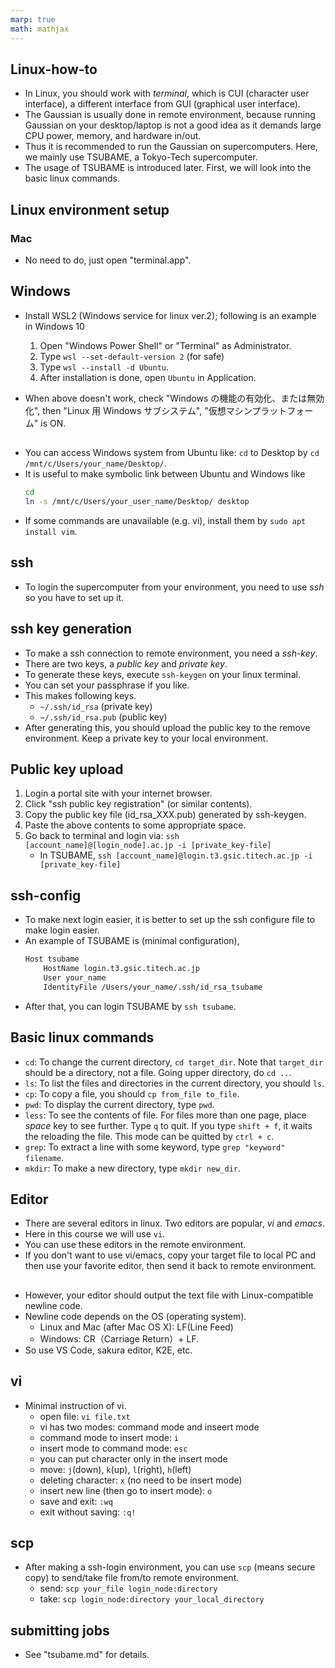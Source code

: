 ```yaml
---
marp: true
math: mathjax
---
```

<!-- headingDivider: 2 -->

## Linux-how-to
* In Linux, you should work with *terminal*, which is CUI (character user interface), a different interface from GUI (graphical user interface).
* The Gaussian is usually done in remote environment, because running Gaussian on your desktop/laptop is not a good idea as it demands large CPU power, memory, and hardware in/out.
* Thus it is recommended to run the Gaussian on supercomputers. Here, we mainly use TSUBAME, a Tokyo-Tech supercomputer.
* The usage of TSUBAME is introduced later. First, we will look into the basic linux commands.

## Linux environment setup
### Mac
* No need to do, just open "terminal.app".

## Windows
* Install WSL2 (Windows service for linux ver.2); following is an example in Windows 10
    1. Open "Windows Power Shell" or "Terminal" as Administrator.
    2. Type `wsl --set-default-version 2` (for safe)
    3. Type `wsl --install -d Ubuntu`.
    4. After installation is done, open `Ubuntu` in Application.

* When above doesn't work, check "Windows の機能の有効化、または無効化", then "Linux 用 Windows サブシステム", "仮想マシンプラットフォーム" is ON.

##
* You can access Windows system from Ubuntu like: `cd` to Desktop by `cd /mnt/c/Users/your_name/Desktop/`.
* It is useful to make symbolic link between Ubuntu and Windows like
    ```bash
    cd
    ln -s /mnt/c/Users/your_user_name/Desktop/ desktop
    ```
* If some commands are unavailable (e.g. vi), install them by `sudo apt install vim`.

## ssh
* To login the supercomputer from your environment, you need to use *ssh* so you have to set up it.

## ssh key generation
* To make a ssh connection to remote environment, you need a *ssh-key*.
* There are two keys, a *public key* and  *private key*.
* To generate these keys, execute `ssh-keygen` on your linux terminal.
* You can set your passphrase if you like.
* This makes following keys.
    + `~/.ssh/id_rsa` (private key)
    + `~/.ssh/id_rsa.pub` (public key)
* After generating this, you should upload the public key to the remove environment. Keep a private key to your local environment.

## Public key upload
1. Login a portal site with your internet browser.
2. Click "ssh public key registration" (or similar contents).
3. Copy the public key file (id_rsa_XXX.pub) generated by ssh-keygen.
4. Paste the above contents to some appropriate space.
5. Go back to terminal and login via: `ssh [account_name]@[login_node].ac.jp -i [private_key-file]`
    * In TSUBAME, `ssh [account_name]@login.t3.gsic.titech.ac.jp -i [private_key-file]`

## ssh-config
* To make next login easier, it is better to set up the ssh configure file to make login easier.
* An example of TSUBAME is (minimal configuration),
    ```bash
    Host tsubame
        HostName login.t3.gsic.titech.ac.jp
        User your_name
        IdentityFile /Users/your_name/.ssh/id_rsa_tsubame
    ```
* After that, you can login TSUBAME by `ssh tsubame`.

## Basic linux commands
* `cd`: To change the current directory, `cd target_dir`. Note that `target_dir` should be a directory, not a file. Going upper directory, do `cd ..`.
* `ls`: To list the files and directories in the current directory, you should `ls`.
* `cp`: To copy a file, you should `cp from_file to_file`.
* `pwd`: To display the current directory, type `pwd`.
* `less`: To see the contents of file. For files more than one page, place *space* key to see further. Type `q` to quit. If you type `shift + f`, it waits the reloading the file. This mode can be quitted by `ctrl + c`.
* `grep`: To extract a line with some keyword, type `grep "keyword" filename`.
* `mkdir`: To make a new directory, type `mkdir new_dir`.

## Editor
* There are several editors in linux. Two editors are popular, *vi* and *emacs*.
* Here in this course we will use `vi`.
* You can use these editors in the remote environment.
* If you don't want to use vi/emacs, copy your target file to local PC and then use your favorite editor, then send it back to remote environment.

##
* However, your editor should output the text file with Linux-compatible newline code.
* Newline code depends on the OS (operating system).
    * Linux and Mac (after Mac OS X): LF(Line Feed)
    * Windows: CR（Carriage Return）+ LF.
* So use VS Code, sakura editor, K2E, etc.

## vi
* Minimal instruction of vi.
    * open file: `vi file.txt`
    * vi has two modes: command mode and inseert mode
    * command mode to insert mode: `i`
    * insert mode to command mode: `esc`
    * you can put character only in the insert mode
    * move: `j`(down), `k`(up), `l`(right), `h`(left)
    * deleting character: `x` (no need to be insert mode)
    * insert new line (then go to insert mode): `o`
    * save and exit: `:wq`
    * exit without saving: `:q!`

## scp
* After making a ssh-login environment, you can use `scp` (means secure copy) to send/take file from/to remote environment.
    * send: `scp your_file login_node:directory`
    * take: `scp login_node:directory your_local_directory`

## submitting jobs
* See "tsubame.md" for details.